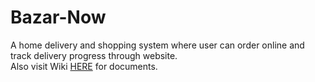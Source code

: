 # Bazar-Now

[](https://github.com/arifjawad/Bazar-Now/blob/master/img/logo/logo.png?raw=true)

A home delivery and shopping system where user can order online and track delivery progress through website.
<br>Also visit Wiki [HERE](https://github.com/arifjawad/Bazar-Now/wiki) for documents.

